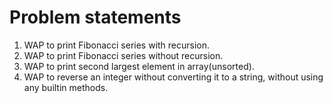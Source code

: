 # Problem statements

1. WAP to print Fibonacci series with recursion.
2. WAP to print Fibonacci series without recursion.
3. WAP to print second largest element in array(unsorted).
4. WAP to reverse an integer without converting it to a string, without using any builtin methods.